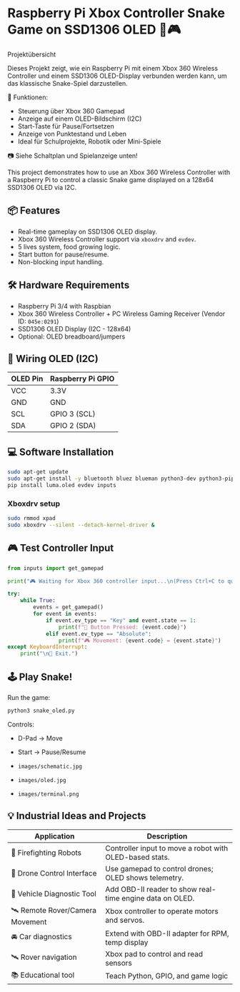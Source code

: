 # Raspberry Pi Xbox Controller Snake Game on SSD1306 OLED 🐍🎮

Projektübersicht

Dieses Projekt zeigt, wie ein Raspberry Pi mit einem Xbox 360 Wireless Controller und einem SSD1306 OLED-Display verbunden werden kann, um das klassische Snake-Spiel darzustellen.

🔧 Funktionen:
- Steuerung über Xbox 360 Gamepad
- Anzeige auf einem OLED-Bildschirm (I2C)
- Start-Taste für Pause/Fortsetzen
- Anzeige von Punktestand und Leben
- Ideal für Schulprojekte, Robotik oder Mini-Spiele

📷 Siehe Schaltplan und Spielanzeige unten!

This project demonstrates how to use an Xbox 360 Wireless Controller with a Raspberry Pi to control a classic Snake game displayed on a 128x64 SSD1306 OLED via I2C.
## 📦 Features

- Real-time gameplay on SSD1306 OLED display.
- Xbox 360 Wireless Controller support via `xboxdrv` and `evdev`.
- 5 lives system, food growing logic.
- Start button for pause/resume.
- Non-blocking input handling.

## 🛠 Hardware Requirements

- Raspberry Pi 3/4 with Raspbian
- Xbox 360 Wireless Controller + PC Wireless Gaming Receiver (Vendor ID: `045e:0291`)
- SSD1306 OLED Display (I2C - 128x64)
- Optional: OLED breadboard/jumpers

## 🔌 Wiring OLED (I2C)

| OLED Pin | Raspberry Pi GPIO |
|----------|-------------------|
| VCC      | 3.3V              |
| GND      | GND               |
| SCL      | GPIO 3 (SCL)      |
| SDA      | GPIO 2 (SDA)      |

## 💻 Software Installation

```bash
sudo apt-get update
sudo apt-get install -y bluetooth bluez blueman python3-dev python3-pip python3-serial libfreetype6-dev libjpeg-dev build-essential
pip install luma.oled evdev inputs
```

### Xboxdrv setup

```bash
sudo rmmod xpad
sudo xboxdrv --silent --detach-kernel-driver &
```

## 🎮 Test Controller Input

```python
from inputs import get_gamepad

print("🎮 Waiting for Xbox 360 controller input...\n(Press Ctrl+C to quit)")

try:
    while True:
        events = get_gamepad()
        for event in events:
            if event.ev_type == "Key" and event.state == 1:
                print(f"🔘 Button Pressed: {event.code}")
            elif event.ev_type == "Absolute":
                print(f"🎮 Movement: {event.code} = {event.state}")
except KeyboardInterrupt:
    print("\n🛑 Exit.")
```

## 🕹 Play Snake!

Run the game:

```bash
python3 snake_oled.py
```

Controls:
- D-Pad → Move
- Start → Pause/Resume

- `images/schematic.jpg` 
- `images/oled.jpg`
- `images/terminal.png`

## 💡 Industrial Ideas and Projects

| Application                        | Description |
|------------------------------------|-------------|
| 🚒 Firefighting Robots             | Controller input to move a robot with OLED-based stats. |
| 🚁 Drone Control Interface         | Use gamepad to control drones; OLED shows telemetry. |
| 🚗 Vehicle Diagnostic Tool         | Add OBD-II reader to show real-time engine data on OLED. |
| 🛰️ Remote Rover/Camera Movement    | Xbox controller to operate motors and servos. |
| 🚘 Car diagnostics                 | Extend with OBD-II adapter for RPM, temp display |
| 🛰️ Rover navigation                | Xbox pad to control and read sensors |
| 📚 Educational tool                | Teach Python, GPIO, and game logic |